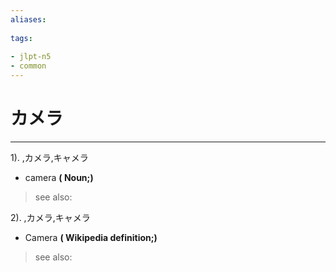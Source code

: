 ```yaml
---
aliases:
    
tags:
    
- jlpt-n5
- common
---
```


# カメラ
---
1).
,カメラ,キャメラ

- camera
**( Noun;)**
> see also: 
            
2).
,カメラ,キャメラ

- Camera
**( Wikipedia definition;)**
> see also: 
            